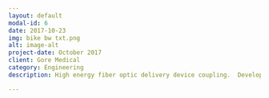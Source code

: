```yaml
---
layout: default
modal-id: 6
date: 2017-10-23
img: bike bw txt.png
alt: image-alt
project-date: October 2017
client: Gore Medical
category: Engineering
description: High energy fiber optic delivery device coupling.  Development of micro optic subsytem for coupling therapeutic Q-switched laser system with disposble fiberoptic catheter delivery device. 

---
```

